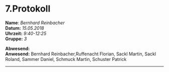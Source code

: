 # 7.Protokoll  
  
  **Name**:  *Bernhard Reinbacher*  
  **Datum:** *15.05.2018*  
  **Uhrzeit:** *9:40-12:25*  
  **Gruppe:** *3*  
  
   
    
 **Abwesend:**   
 **Anwesend:** Bernhard Reinbacher,Ruffenacht Florian, Sackl Martin, Sackl Roland, Sammer Daniel, Schmuck Martin, Schuster Patrick  
 ***********************************************************************************************************************************  
 
